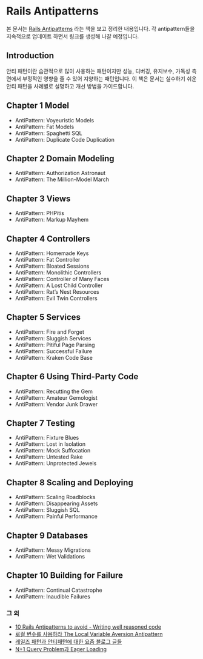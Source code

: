 # Rails Antipatterns

본 문서는 [Rails Antipatterns](https://www.amazon.com/Rails-AntiPatterns-Refactoring-Addison-Wesley-Professional/dp/0321604814/ref=sr_1_1?keywords=rails+antipatterns&qid=1679452517&sprefix=rails+anti%2Caps%2C353&sr=8-1) 라는 책을 보고 정리한 내용입니다.
각 antipattern들을 지속적으로 업데이트 하면서 링크를 생성해 나갈 예정입니다.

## Introduction

안티 패턴이란 습관적으로 많이 사용하는 패턴이지만 성능, 디버깅, 유지보수, 가독성 측면에서 부정적인 영향을 줄 수 있어 지양하는 패턴입니다. 이 책은 문서는 실수하기 쉬운 안티 패턴을 사례별로 설명하고 개선 방법을 가이드합니다.

## Chapter 1 Model

* AntiPattern: Voyeuristic Models
* AntiPattern: Fat Models
* AntiPattern: Spaghetti SQL
* AntiPattern: Duplicate Code Duplication

## Chapter 2 Domain Modeling

* AntiPattern: Authorization Astronaut
* AntiPattern: The Million-Model March

## Chapter 3 Views

* AntiPattern: PHPitis
* AntiPattern: Markup Mayhem

## Chapter 4 Controllers

* AntiPattern: Homemade Keys
* AntiPattern: Fat Controller
* AntiPattern: Bloated Sessions
* AntiPattern: Monolithic Controllers
* AntiPattern: Controller of Many Faces
* AntiPattern: A Lost Child Controller
* AntiPattern: Rat’s Nest Resources
* AntiPattern: Evil Twin Controllers

## Chapter 5 Services

* AntiPattern: Fire and Forget
* AntiPattern: Sluggish Services
* AntiPattern: Pitiful Page Parsing
* AntiPattern: Successful Failure
* AntiPattern: Kraken Code Base

## Chapter 6 Using Third-Party Code

* AntiPattern: Recutting the Gem
* AntiPattern: Amateur Gemologist
* AntiPattern: Vendor Junk Drawer

## Chapter 7 Testing

* AntiPattern: Fixture Blues
* AntiPattern: Lost in Isolation
* AntiPattern: Mock Suffocation
* AntiPattern: Untested Rake
* AntiPattern: Unprotected Jewels

## Chapter 8 Scaling and Deploying

* AntiPattern: Scaling Roadblocks
* AntiPattern: Disappearing Assets
* AntiPattern: Sluggish SQL
* AntiPattern: Painful Performance

## Chapter 9 Databases

* AntiPattern: Messy Migrations
* AntiPattern: Wet Validations

## Chapter 10 Building for Failure

* AntiPattern: Continual Catastrophe
* AntiPattern: Inaudible Failures


### 그 외

* [10 Rails  Antipatterns to avoid - Writing well reasoned code](https://acuments.com/10-rails-antipatterns-to-avoid-writing-well-reasoned-code.html)
* [로컬 변수를 사용하라 The Local Variable Aversion Antipattern](https://www.soulcutter.com/articles/local-variable-aversion-antipattern.html?utm_source=website&utm_medium=link&utm_campaign=acuments.com)
* [레일즈 패턴과 안티패턴에 대한 요즘 블로그 글들](https://blog.appsignal.com/series/rails-patterns-and-anti-patterns.html)
* [N+1 Query Problem과 Eager Loading](https://jinchoi.oopy.io/log/ror/5)

